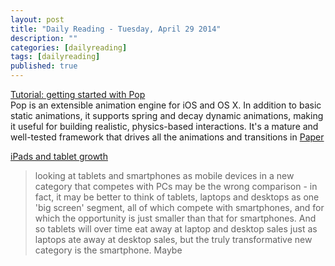 ```yaml
---
layout: post
title: "Daily Reading - Tuesday, April 29 2014"
description: ""
categories: [dailyreading]
tags: [dailyreading]
published: true
---
```

[Tutorial: getting started with Pop](http://tapity.com/tutorial-getting-started-with-pop/)  
Pop is an extensible animation engine for iOS and OS X. In addition to basic static animations, it supports spring and decay dynamic animations, making it useful for building realistic, physics-based interactions. It's a mature and well-tested framework that drives all the animations and transitions in [Paper](http://www.facebook.com/paper)

[iPads and tablet growth](http://ben-evans.com/benedictevans/2014/4/25/ipad-growth)
> looking at tablets and smartphones as mobile devices in a new category that competes with PCs may be the wrong comparison - in fact, it may be better to think of tablets, laptops and desktops as one 'big screen' segment, all of which compete with smartphones, and for which the opportunity is just smaller than that for smartphones. And so tablets will over time eat away at laptop and desktop sales just as laptops ate away at desktop sales, but the truly transformative new category is the smartphone. Maybe 

<!--break-->


